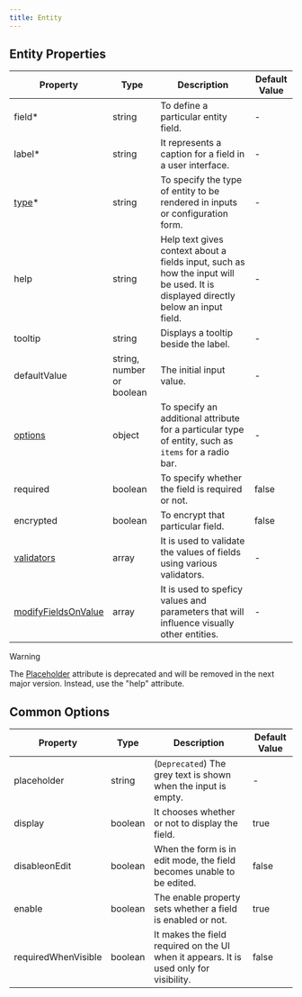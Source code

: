 ```yaml
---
title: Entity
---
```


## Entity Properties

| Property                                                      | Type                      | Description                                                                                                                      | Default Value |
| ------------------------------------------------------------- | ------------------------- | -------------------------------------------------------------------------------------------------------------------------------- | ------------- |
| field<span class="required-asterisk">\*</span>                | string                    | To define a particular entity field.                                                                                             | -             |
| label<span class="required-asterisk">\*</span>                | string                    | It represents a caption for a field in a user interface.                                                                         | -             |
| [type](./components)<span class="required-asterisk">\*</span> | string                    | To specify the type of entity to be rendered in inputs or configuration form.                                                    | -             |
| help                                                          | string                    | Help text gives context about a fields input, such as how the input will be used. It is displayed directly below an input field. | -             |
| tooltip                                                       | string                    | Displays a tooltip beside the label.                                                                                             | -             |
| defaultValue                                                  | string, number or boolean | The initial input value.                                                                                                         | -             |
| [options](#common-options)                                    | object                    | To specify an additional attribute for a particular type of entity, such as `items` for a radio bar.                             | -             |
| required                                                      | boolean                   | To specify whether the field is required or not.                                                                                 | false         |
| encrypted                                                     | boolean                   | To encrypt that particular field.                                                                                                | false         |
| [validators](./validators)                                    | array                     | It is used to validate the values of fields using various validators.                                                            | -             |
| [modifyFieldsOnValue](./modifyFieldsOnValue)                  | array                     | It is used to speficy values and parameters that will influence visually other entities.                                          | -             |

> [!WARNING]  
> The [Placeholder](https://splunkui.splunkeng.com/Packages/react-ui/Text?section=develop) attribute is deprecated and will be removed in the next major version. Instead, use the "help" attribute.

## Common Options

| Property            | Type    | Description                                                                       | Default Value |
| ------------------- | ------- | --------------------------------------------------------------------------------- | ------------- |
| placeholder         | string  | (`Deprecated`) The grey text is shown when the input is empty.                      | -             |
| display             | boolean | It chooses whether or not to display the field.                                                   | true          |
| disableonEdit       | boolean | When the form is in edit mode, the field becomes unable to be edited.                    | false         |
| enable              | boolean | The enable property sets whether a field is enabled or not.                      | true          |
| requiredWhenVisible | boolean | It makes the field required on the UI when it appears. It is used only for visibility. | false         |
